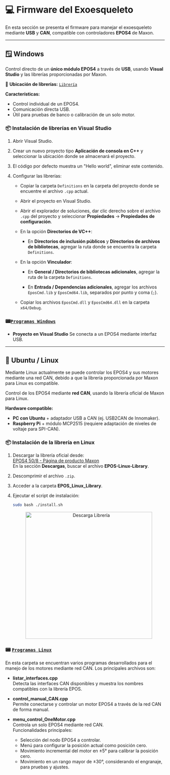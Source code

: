 # 💻 Firmware del Exoesqueleto

En esta sección se presenta el firmware para manejar el exoesqueleto mediante **USB** y **CAN**, compatible con controladores **EPOS4** de Maxon.  

---

## 🪟 Windows  
Control directo de un **único módulo EPOS4** a través de **USB**, usando **Visual Studio** y las librerías proporcionadas por Maxon.  

📂 **Ubicación de librerías:** [`Librería`](../Firmware/Libraries/)  

**Características:**
- Control individual de un EPOS4.
- Comunicación directa USB.
- Útil para pruebas de banco o calibración de un solo motor.

### 📦 Instalación de librerías en Visual Studio

1. Abrir Visual Studio.

2. Crear un nuevo proyecto tipo **Aplicación de consola en C++** y seleccionar la ubicación donde se almacenará el proyecto.

3. El código por defecto muestra un "Hello world", eliminar este contenido.

4. Configurar las librerías:

   - Copiar la carpeta `Definitions` en la carpeta del proyecto donde se encuentre el archivo `.cpp` actual.

   - Abrir el proyecto en Visual Studio.

   - Abrir el explorador de soluciones, dar clic derecho sobre el archivo `.cpp` del proyecto y seleccionar **Propiedades** → **Propiedades de configuración**.

   - En la opción **Directorios de VC++**:

     - En **Directorios de inclusión públicos** y **Directorios de archivos de bibliotecas**, agregar la ruta donde se encuentra la carpeta `Definitions`.

   - En la opción **Vinculador**:

     - En **General / Directorios de bibliotecas adicionales**, agregar la ruta de la carpeta `Definitions`.

     - En **Entrada / Dependencias adicionales**, agregar los archivos `EposCmd.lib` y `EposCmd64.lib`, separados por punto y coma (`;`).

   - Copiar los archivos `EposCmd.dll` y `EposCmd64.dll` en la carpeta `x64/Debug`.


### 📟[`Programas Windows`](../Firmware/windows_programs/)  

- **Proyecto en Visual Studio**
  Se conecta a un EPOS4 mediante interfaz USB. 

---

## 🐧 Ubuntu / Linux 
Mediante Linux actualmente se puede controlar los EPOS4 y sus motores mediante una red CAN, debido a que la librería proporcionada por Maxon para Linux es compatible. 

Control de los EPOS4 mediante **red CAN**, usando la librería oficial de Maxon para Linux.  

**Hardware compatible:**
- **PC con Ubuntu** + adaptador USB a CAN (ej. USB2CAN de Innomaker).
- **Raspberry Pi** + módulo MCP2515 (requiere adaptación de niveles de voltaje para SPI-CAN).


### 📦 Instalación de la librería en Linux
1. Descargar la librería oficial desde:  
   [EPOS4 50/8 - Página de producto Maxon](https://www.maxongroup.com/maxon/view/product/control/Positionierung/EPOS-4/504384)  
   En la sección **Descargas**, buscar el archivo **EPOS-Linux-Library**.

2. Descomprimir el archivo `.zip`.

3. Acceder a la carpeta **EPOS_Linux_Library**.

4. Ejecutar el script de instalación:
   ```bash
   sudo bash ./install.sh
    ```

   <p align="center">
     <img src="src/instalar.png" alt="Descarga Librería" width="400"/>
   </p>


### 📟 [`Programas Linux`](../Firmware/linux_programs/)

En esta carpeta se encuentran varios programas desarrollados para el manejo de los motores mediante red CAN. Los principales archivos son:

- **listar_interfaces.cpp**  
  Detecta las interfaces CAN disponibles y muestra los nombres compatibles con la librería EPOS.

- **control_manual_CAN.cpp**  
  Permite conectarse y controlar un motor EPOS4 a través de la red CAN de forma manual.

- **menu_control_OneMotor.cpp**  
  Controla un solo EPOS4 mediante red CAN.  
  Funcionalidades principales:
  - Selección del nodo EPOS4 a controlar.
  - Menú para configurar la posición actual como posición cero.
  - Movimiento incremental del motor en ±5° para calibrar la posición cero.
  - Movimiento en un rango mayor de ±30°, considerando el engranaje, para pruebas y ajustes.
